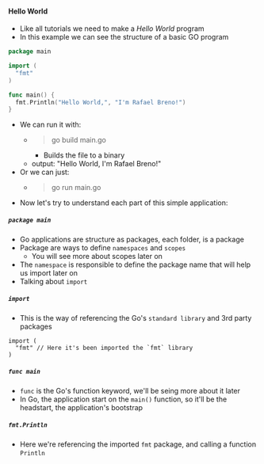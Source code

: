 #### Hello World
- Like all tutorials we need to make a *Hello World* program
- In this example we can see the structure of a basic GO program
```go
package main

import (
  "fmt"
)

func main() {
  fmt.Println("Hello World,", "I'm Rafael Breno!")
}
```
- We can run it with:
    - > go build main.go
        - Builds the file to a binary
    - output: "Hello World, I'm Rafael Breno!"
- Or we can just:
    - > go run main.go
- Now let's try to understand each part of this simple application:

##### `package main`
- Go applications are structure as packages, each folder, is a package
- Package are ways to define `namespaces` and `scopes`
  - You will see more about scopes later on
- The `namespace` is responsible to define the package name that will help us import later on
- Talking about `import`

##### `import`
- This is the way of referencing the Go's `standard library` and 3rd party packages
```
import (
  "fmt" // Here it's been imported the `fmt` library
)
```

##### `func main`
- `func` is the Go's function keyword, we'll be seing more about it later
- In Go, the application start on the `main()` function, so it'll be the headstart, the application's bootstrap

##### `fmt.Println`
- Here we're referencing the imported `fmt` package, and calling a function `Println`
